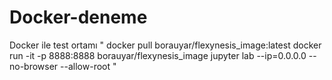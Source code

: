 # Docker-deneme
Docker ile test ortamı
" docker pull borauyar/flexynesis_image:latest
docker run -it -p 8888:8888 borauyar/flexynesis_image
jupyter lab --ip=0.0.0.0 --no-browser --allow-root "

